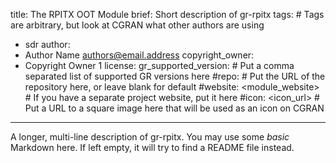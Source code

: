 title: The RPITX OOT Module
brief: Short description of gr-rpitx
tags: # Tags are arbitrary, but look at CGRAN what other authors are using
  - sdr
author:
  - Author Name <authors@email.address>
copyright_owner:
  - Copyright Owner 1
license:
gr_supported_version: # Put a comma separated list of supported GR versions here
#repo: # Put the URL of the repository here, or leave blank for default
#website: <module_website> # If you have a separate project website, put it here
#icon: <icon_url> # Put a URL to a square image here that will be used as an icon on CGRAN
---
A longer, multi-line description of gr-rpitx.
You may use some *basic* Markdown here.
If left empty, it will try to find a README file instead.
